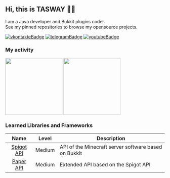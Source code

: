 [vkontakteUrl]: https://vk.me/shazaika
[vkontakteBadge]: https://img.shields.io/static/v1?label=vk&message=write&style=for-the-badge&color=0077FF&logo=vk

[telegramUrl]: https://t.me/tasway
[telegramBadge]: https://img.shields.io/static/v1?label=telegram&message=write&style=for-the-badge&color=26A5E4&logo=telegram


[youtubeUrl]: https://www.youtube.com/channel/UCbNDaAOukUYtXWEgMgRMA7w
[youtubeBadge]: https://img.shields.io/static/v1?label=youtube&message=view&style=for-the-badge&color=FF0000&logo=youtube

## Hi, this is TASWAY 👋🏻

I am a Java developer and Bukkit plugins coder.<br>
See my pinned repositories to browse my opensource projects.

[![vkontakteBadge]][vkontakteUrl] [![telegramBadge]][telegramUrl] [![youtubeBadge]][youtubeUrl]

### My activity
<div>  
  <img align="center" height="180em" src="https://github-readme-stats.vercel.app/api?username=tasway&show_icons=true&hide_border=true&theme=material-palenight&include_all_commits=true&count_private=true"/>
  <img align="center" height="180em" src="https://github-readme-stats.vercel.app/api/top-langs/?username=SoKnight&hide_border=true&theme=material-palenight&langs_count=5"/>
</div>

### Learned Libraries and Frameworks
| Name | Level | Description |
|:---:|:---:|---|
| [Spigot API](https://hub.spigotmc.org/javadocs/spigot/index.html) | Medium | API of the Minecraft server software based on Bukkit |
| [Paper API](https://papermc.io/javadocs/paper/1.17/index.html) | Medium | Extended API based on the Spigot API |
